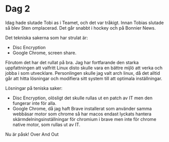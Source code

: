# Dag 2
Idag hade slutade Tobi as i Teamet, och det var tråkigt.
Innan Tobias slutade så blev Sten omplacerad.
Det går snabbt i hockey och på Bonnier News.

Det tekniska sakerna som har strulat är:
- Disc Encryption
- Google Chrome, screen share.

Förutom det har det rullat på bra. Jag har fortfarande den 
starka uppfattningen att valfritt Linux disto skulle vara
en bättre mijlö att verka och jobba i som utvecklare. 
Personlingen skulle jag valt arch linux, då det alltid går 
att hitta lösningar och modifiera sitt system till att 
optimala inställningar.

Lösningar på teniska saker: 
- Disc Encryption, olösligt det skulle rullas ut en patch av IT men den fungerar inte för alla.
- Google Chrome, då jag haft Brave installerat som använder samma webbäsar motor som chrome så har macos endast lyckats hantera skärmdelningsinställningar för chromium i brave men inte för chrome native motor, som rullas ut av IT.

Nu är påsk!
Over And Out
